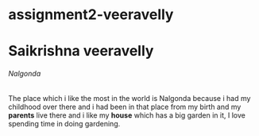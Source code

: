 # assignment2-veeravelly
# Saikrishna veeravelly
###### Nalgonda

 The place which i like the most in the world is Nalgonda because i had my childhood over there and i had been in that place from my birth and my **parents** live there and i like my **house** which has a big garden in it, I love spending time in doing gardening.